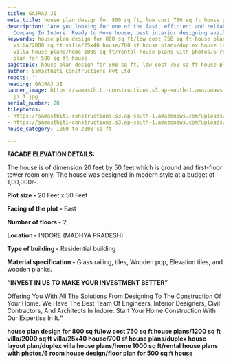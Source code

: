 ```yaml
---
title: GAJRAJ JI
meta_title: house plan design for 800 sq ft, low cost 750 sq ft house plans.
description: 'Are you looking for one of the fast, efficient and reliable Construction
  Company In Indore. Ready to Move house, best interior designing available. '
keywords: house plan design for 800 sq ft/low cost 750 sq ft house plans/1200 sq ft
  villa/2000 sq ft villa/25x40 house/700 sf house plans/duplex house layout plan/duplex
  villa house plans/home 1000 sq ft/rental house plans with photos/6 room house design/floor
  plan for 500 sq ft house
pagetopic: house plan design for 800 sq ft, low cost 750 sq ft house plans.
author: Samasthiti Constructions Pvt Ltd
robots: ''
heading: GAJRAJ JI
banner_image: https://samasthiti-constructions.s3.ap-south-1.amazonaws.com/uploads/gajraj
  ji 1.jpg
serial_number: 28
tilephotos:
- https://samasthiti-constructions.s3.ap-south-1.amazonaws.com/uploads/GAJRAJ JI 3.jpg
- https://samasthiti-constructions.s3.ap-south-1.amazonaws.com/uploads/gajraj ji 1.jpg
house_category: 1000-to-2000-sq-ft

---
```

**FACADE ELEVATION DETAILS:**

The house is of dimension 20 feet by 50 feet which is ground and first-floor tower room only. The house was designed in modern style at a budget of 1,00,000/-.

**Plot size -** 20 Feet x 50 Feet

**Facing of the plot -** East

**Number of floors -** 2

**Location -** INDORE (MADHYA PRADESH)

**Type of building -** Residential building

**Material specification -** Glass railing, tiles, Wooden pop, Elevation tiles, and wooden planks.

**“INVEST IN US TO MAKE YOUR INVESTMENT BETTER”**

Offering You With All The Solutions From Designing To The Construction Of Your Home. We Have The Best Team Of Engineers, Interior Designers, Civil Contractors, And Architects In Indore. Start Your Home Construction With Our Expertise In It.**“**

**house plan design for 800 sq ft/low cost 750 sq ft house plans/1200 sq ft villa/2000 sq ft villa/25x40 house/700 sf house plans/duplex house layout plan/duplex villa house plans/home 1000 sq ft/rental house plans with photos/6 room house design/floor plan for 500 sq ft house**